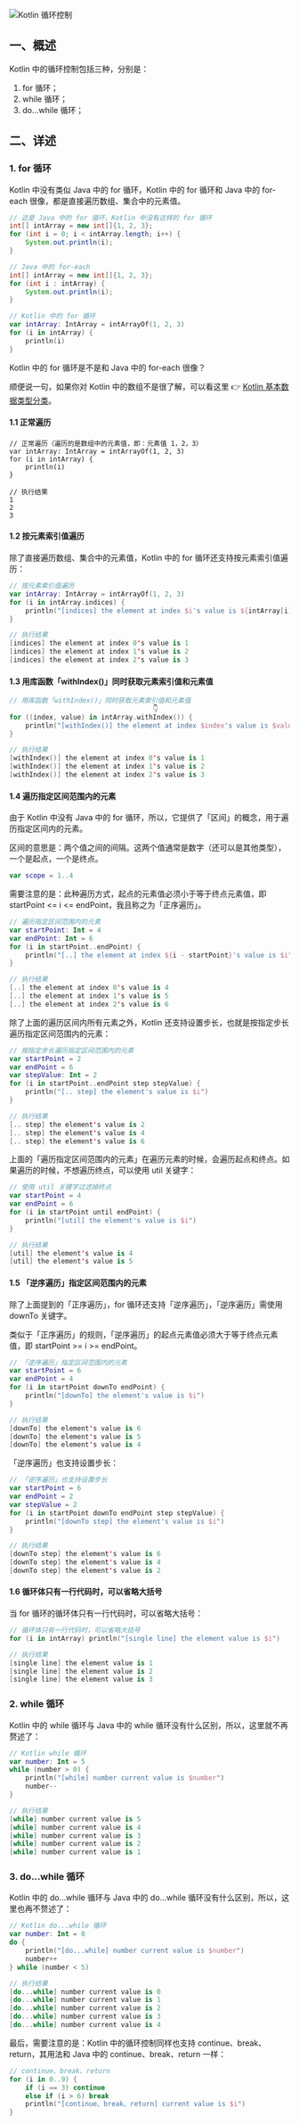 ![Kotlin 循环控制](http://m.qpic.cn/psc?/V10aaGcc22Xzag/ruAMsa53pVQWN7FLK88i5q7AiNtMBDWgGLrDm5DI.YwG8Gw3qf4ni2tAXuZh0wUJTDsLZ0vid3bzh1FvqOtss2Wm0fvpimefMs6RJ4b5Yi0!/b&bo=zAfcAwAAAAADBzY!&rf=viewer_4)  

## 一、概述

Kotlin 中的循环控制包括三种，分别是：  

1. for 循环；
2. while 循环；
3. do...while 循环；


## 二、详述  

### 1. for 循环  

Kotlin 中没有类似 Java 中的 for 循环，Kotlin 中的 for 循环和 Java 中的 for-each 很像，都是直接遍历数组、集合中的元素值。  

```java
// 这是 Java 中的 for 循环，Kotlin 中没有这样的 for 循环
int[] intArray = new int[]{1, 2, 3};
for (int i = 0; i < intArray.length; i++) {
    System.out.println(i);
}
```

```java
// Java 中的 for-each
int[] intArray = new int[]{1, 2, 3};
for (int i : intArray) {
    System.out.println(i);
}
```

```kotlin
// Kotlin 中的 for 循环
var intArray: IntArray = intArrayOf(1, 2, 3)
for (i in intArray) {
    println(i)
}
```

Kotlin 中的 for 循环是不是和 Java 中的 for-each 很像？  

顺便说一句，如果你对 Kotlin 中的数组不是很了解，可以看这里 👉 [Kotlin 基本数据类型分类](https://github.com/smart24/Study-Notes/blob/main/05_Android/01_Kotlin/01_Kotlin%20%E5%9F%BA%E6%9C%AC%E6%95%B0%E6%8D%AE%E7%B1%BB%E5%9E%8B%E5%88%86%E7%B1%BB/Kotlin%20%E5%9F%BA%E6%9C%AC%E6%95%B0%E6%8D%AE%E7%B1%BB%E5%9E%8B%E5%88%86%E7%B1%BB.md)。  

#### 1.1 正常遍历  

```
// 正常遍历（遍历的是数组中的元素值，即：元素值 1，2，3）
var intArray: IntArray = intArrayOf(1, 2, 3)
for (i in intArray) {
    println(i)
}

// 执行结果
1
2
3
```

#### 1.2 按元素索引值遍历  

除了直接遍历数组、集合中的元素值，Kotlin 中的 for 循环还支持按元素索引值遍历：  

```kotlin
// 按元素索引值遍历
var intArray: IntArray = intArrayOf(1, 2, 3)
for (i in intArray.indices) {
    println("[indices] the element at index $i's value is ${intArray[i]}")
}

// 执行结果
[indices] the element at index 0's value is 1
[indices] the element at index 1's value is 2
[indices] the element at index 2's value is 3
```

#### 1.3 用库函数「withIndex()」同时获取元素索引值和元素值  

```kotlin
// 用库函数「withIndex()」同时获取元素索引值和元素值
                                    👇
for ((index, value) in intArray.withIndex()) {
    println("[withIndex()] the element at index $index's value is $value")
}

// 执行结果
[withIndex()] the element at index 0's value is 1
[withIndex()] the element at index 1's value is 2
[withIndex()] the element at index 2's value is 3
```

#### 1.4 遍历指定区间范围内的元素  

由于 Kotlin 中没有 Java 中的 for 循环，所以，它提供了「区间」的概念，用于遍历指定区间内的元素。  

区间的意思是：两个值之间的间隔。这两个值通常是数字（还可以是其他类型），一个是起点，一个是终点。  

```kotlin
var scope = 1..4
```

需要注意的是：此种遍历方式，起点的元素值必须小于等于终点元素值，即 startPoint <= i <= endPoint，我且称之为「正序遍历」。  

```kotlin
// 遍历指定区间范围内的元素
var startPoint: Int = 4
var endPoint: Int = 6
for (i in startPoint..endPoint) {
    println("[..] the element at index ${i - startPoint}'s value is $i")
}

// 执行结果
[..] the element at index 0's value is 4
[..] the element at index 1's value is 5
[..] the element at index 2's value is 6
```

除了上面的遍历区间内所有元素之外，Kotlin 还支持设置步长，也就是按指定步长遍历指定区间范围内的元素：  

```kotlin
// 按指定步长遍历指定区间范围内的元素
var startPoint = 2
var endPoint = 6
var stepValue: Int = 2
for (i in startPoint..endPoint step stepValue) {
    println("[.. step] the element's value is $i")
}

// 执行结果
[.. step] the element's value is 2
[.. step] the element's value is 4
[.. step] the element's value is 6
```

上面的「遍历指定区间范围内的元素」在遍历元素的时候，会遍历起点和终点。如果遍历的时候，不想遍历终点，可以使用 util 关键字：  

```kotlin
// 使用 util 关键字过滤掉终点
var startPoint = 4
var endPoint = 6
for (i in startPoint until endPoint) {
    println("[util] the element's value is $i")
}

// 执行结果
[util] the element's value is 4
[util] the element's value is 5
```

#### 1.5 「逆序遍历」指定区间范围内的元素  

除了上面提到的「正序遍历」，for 循环还支持「逆序遍历」，「逆序遍历」需使用 downTo 关键字。  

类似于「正序遍历」的规则，「逆序遍历」的起点元素值必须大于等于终点元素值，即 startPoint >= i >= endPoint。  

```kotlin
// 「逆序遍历」指定区间范围内的元素
var startPoint = 6
var endPoint = 4
for (i in startPoint downTo endPoint) {
    println("[downTo] the element's value is $i")
}

// 执行结果
[downTo] the element's value is 6
[downTo] the element's value is 5
[downTo] the element's value is 4
```

「逆序遍历」也支持设置步长：  

```kotlin
// 「逆序遍历」也支持设置步长
var startPoint = 6
var endPoint = 2
var stepValue = 2
for (i in startPoint downTo endPoint step stepValue) {
    println("[downTo step] the element's value is $i")
}

// 执行结果
[downTo step] the element's value is 6
[downTo step] the element's value is 4
[downTo step] the element's value is 2
```

#### 1.6 循环体只有一行代码时，可以省略大括号  

当 for 循环的循环体只有一行代码时，可以省略大括号：  

```kotlin
// 循环体只有一行代码时，可以省略大括号
for (i in intArray) println("[single line] the element value is $i")

// 执行结果
[single line] the element value is 1
[single line] the element value is 2
[single line] the element value is 3
```


### 2. while 循环  

Kotlin 中的 while 循环与 Java 中的 while 循环没有什么区别，所以，这里就不再赘述了：  

```kotlin
// Kotlin while 循环
var number: Int = 5
while (number > 0) {
    println("[while] number current value is $number")
    number--
}

// 执行结果
[while] number current value is 5
[while] number current value is 4
[while] number current value is 3
[while] number current value is 2
[while] number current value is 1
```


### 3. do...while 循环  

Kotlin 中的 do...while 循环与 Java 中的 do...while 循环没有什么区别，所以，这里也再不赘述了：  

```kotlin
// Kotlin do...while 循环
var number: Int = 0
do {
    println("[do...while] number current value is $number")
    number++
} while (number < 5)

// 执行结果
[do...while] number current value is 0
[do...while] number current value is 1
[do...while] number current value is 2
[do...while] number current value is 3
[do...while] number current value is 4
```

最后，需要注意的是：Kotlin 中的循环控制同样也支持 continue、break、return，其用法和 Java 中的 continue、break、return 一样：  

```kotlin
// continue、break、return
for (i in 0..9) {
    if (i == 3) continue
    else if (i > 6) break
    println("[continue、break、return] current value is $i")
}
```
